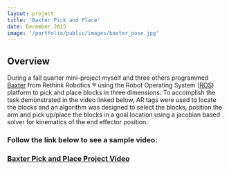 ```yaml
---
layout: project
title: 'Baxter Pick and Place'
date: December 2015
image: '/portfolio/public/images/baxter_pose.jpg'
---
```


## Overview
During a fall quarter mini-project myself and three others programmed <a href="http://www.rethinkrobotics.com/baxter/">Baxter</a> from Rethink Robotics &#174; using the Robot Operating System (<a href="http://www.ros.org/">ROS</a>) platform to pick and place blocks in three dimensions. To accomplish the task demonstrated in the video linked below, AR tags were used to locate the blocks and an algorithm was designed to select the blocks, position the arm and pick up/place the blocks in a goal location using a jacobian based solver for kinematics of the end effector position.

<!--img src="/portfolio/public/images/baxter_pose.jpg" width="640" heigth="320"/-->

### Follow the link below to see a sample video:
 
### <a href="https://youtu.be/wu7xhpNeSyo">Baxter Pick and Place Project Video</a>


